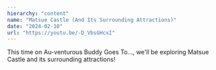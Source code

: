 ```yaml
---
hierarchy: "content"
name: "Matsue Castle (And Its Surrounding Attractions)"
date: "2024-02-10"
url: "https://youtu.be/-D_VbsGHcxI"
---
```


This time on Au-venturous Buddy Goes To..., we'll be exploring Matsue Castle and its surrounding attractions!
